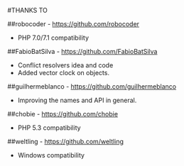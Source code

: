 #THANKS TO

##robocoder - https://github.com/robocoder
 - PHP 7.0/7.1 compatibility

##FabioBatSilva - https://github.com/FabioBatSilva
- Conflict resolvers idea and code
- Added vector clock on objects.

##guilhermeblanco - https://github.com/guilhermeblanco
- Improving the names and API in general.

##chobie - https://github.com/chobie
- PHP 5.3 compatibility

##weltling - https://github.com/weltling
- Windows compatibility

